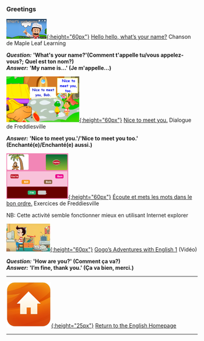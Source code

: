 ### Greetings  

[![wyn](/images/wyn1.png){:height="60px"}](https://www.youtube.com/watch?v=Uv1JkBL5728) [Hello hello, what’s your name?](https://www.youtube.com/watch?v=Uv1JkBL5728) Chanson de Maple Leaf Learning  

***Question:*** **'What's your name?'(Comment t'appelle tu/vous appelez-vous?; Quel est ton nom?)**  
***Answer:*** **'My name is…' (Je m'appelle...)**  

[![ntmy](/images/ntmy.PNG){:height="60px"}](https://www.youtube.com/watch?v=rSwypHirUkM) [Nice to meet you.](https://www.youtube.com/watch?v=rSwypHirUkM) Dialogue de Freddiesville    

***Answer:*** **'Nice to meet you.'/'Nice to meet you too.' (Enchanté(e)/Enchanté(e) aussi.)**  

[![grsmfv](/images/grsmfv.PNG){:height="60px"}](https://www.freddiesville.com/games/nice-to-meet-you-greetings-expression-sentence-monkey-game/) [Écoute et mets les mots dans le bon ordre.](https://www.freddiesville.com/games/nice-to-meet-you-greetings-expression-sentence-monkey-game/) Exercices de Freddiesville  

NB: Cette activité semble fonctionner mieux en utilisant Internet explorer  

[![gae1](/images/gae1.PNG){:height="60px"}](https://www.youtube.com/watch?v=9R5-W3bMX4E) [Gogo’s Adventures with English 1](https://www.youtube.com/watch?v=9R5-W3bMX4E) (Vidéo)

***Question:*** **'How are you?' (Comment ça va?)**  
***Answer:*** **'I’m fine, thank you.' (Ça va bien, merci.)**

***
[![home](/images/home.png){:height="25px"}](https://1blockatatime.github.io/English) [Return to the English Homepage](https://1blockatatime.github.io/English)  

***
